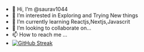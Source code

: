 - 👋 Hi, I’m @saurav1044
- 👀 I’m interested in Exploring and Trying New things
- 🌱 I’m currently learning Reactjs,Nextjs,Javascrit
- 💞️ I’m looking to collaborate on...
- 📫 How to reach me ...
- [![GitHub Streak](https://github-readme-streak-stats.herokuapp.com/?user=saurav1044&theme=dark)](https://git.io/streak-stats)

<!---
saurav1044/saurav1044 is a ✨ special ✨ repository because its `README.md` (this file) appears on your GitHub profile.
You can click the Preview link to take a look at your changes.
--->
